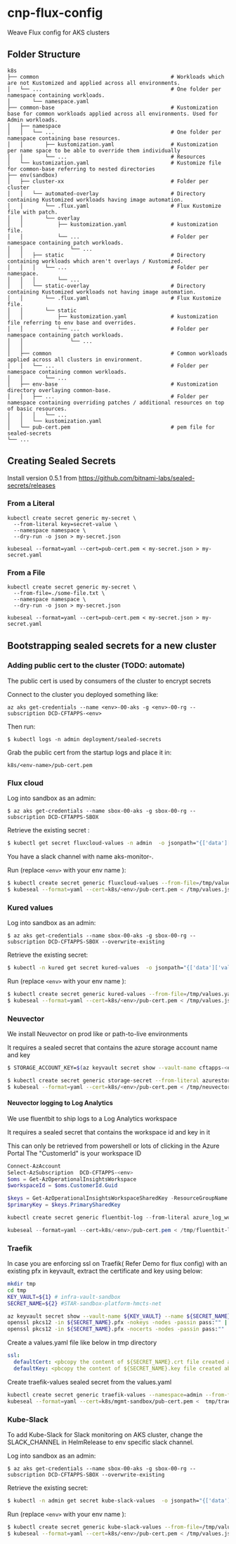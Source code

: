 # cnp-flux-config
Weave Flux config for AKS clusters

## Folder Structure


    k8s
    ├── common                                          # Workloads which are not Kustomized and applied across all environments.
    │   └── ...                                         # One folder per namespace containing workloads.
    │       └── namespace.yaml
    ├── common-base                                     # Kustomization base for common workloads applied across all environments. Used for Admin workloads.
    │   ├── namespace
    │   │   └── ...                                     # One folder per namespace containing base resources.
    │   │       ├── kustomization.yaml                  # Kustomization per name space to be able to override them individually 
    │   │       └── ...                                 # Resources
    │   └── kustomization.yaml                          # Kustomize file for common-base referring to nested directories
    ├── env(sandbox)                                     
    │   ├── cluster-xx                                  # Folder per cluster
    │   │   └── automated-overlay                       # Directory containing Kustomized workloads having image automation.
    │   │       └── .flux.yaml                          # Flux Kustomize file with patch.
    │   │       └── overlay
    │   │           ├── kustomization.yaml              # kustomization file. 
    │   │           └── ...                             # Folder per namespace containing patch workloads.
    │   │               └── ...
    │   │   ├── static                                  # Directory containing workloads which aren't overlays / Kustomized.
    │   │   │   └── ...                                 # Folder per namespace.
    │   │   │       └── ...
    │   │   └── static-overlay                          # Directory containing Kustomized workloads not having image automation.
    │   │       └── .flux.yaml                          # Flux Kustomize file.
    │   │       └── static
    │   │           ├── kustomization.yaml              # kustomization file referring to env base and overrides. 
    │   │           └── ...                             # Folder per namespace containing patch workloads.
    │   │               └── ...
    │   │
    │   ├── common                                      # Common workloads applied across all clusters in environment.
    │   │   └── ...                                     # Folder per namespace containing common workloads.
    │   │       └── ...
    │   ├── env-base                                    # Kustomization directory overlaying common-base.                                
    │   │   ├── ...                                     # Folder per namespace containing overriding patches / additional resources on top of basic resources.
    │   │   │   └── ...
    │   │   └── kustomization.yaml                      
    │   └── pub-cert.pem                                # pem file for sealed-secrets
    └── ...
    


## Creating Sealed Secrets

Install version 0.5.1 from https://github.com/bitnami-labs/sealed-secrets/releases

### From a Literal
```
kubectl create secret generic my-secret \
  --from-literal key=secret-value \
  --namespace namespace \
  --dry-run -o json > my-secret.json

kubeseal --format=yaml --cert=pub-cert.pem < my-secret.json > my-secret.yaml
```
### From a File
```
kubectl create secret generic my-secret \
  --from-file=./some-file.txt \
  --namespace namespace \
  --dry-run -o json > my-secret.json

kubeseal --format=yaml --cert=pub-cert.pem < my-secret.json > my-secret.yaml
```

## Bootstrapping sealed secrets for a new cluster

### Adding public cert to the cluster (TODO: automate)
The public cert is used by consumers of the cluster to encrypt secrets

Connect to the cluster you deployed something like:
```
az aks get-credentials --name <env>-00-aks -g <env>-00-rg --subscription DCD-CFTAPPS-<env>
```

Then run:
```
$ kubectl logs -n admin deployment/sealed-secrets
```

Grab the public cert from the startup logs and place it in:
```
k8s/<env-name>/pub-cert.pem
```

### Flux cloud

Log into sandbox as an admin:
```
$ az aks get-credentials --name sbox-00-aks -g sbox-00-rg --subscription DCD-CFTAPPS-SBOX
```

Retrieve the existing secret :
```bash
$ kubectl get secret fluxcloud-values -n admin  -o jsonpath="{['data']['values\.yaml']}" | base64 -D > /tmp/values.yaml
```
You have a slack channel with name aks-monitor-<env>.

Run (replace `<env>` with your env name ):
```bash
$ kubectl create secret generic fluxcloud-values --from-file=/tmp/values.yaml --namespace admin --dry-run -o json > /tmp/values.json
$ kubeseal --format=yaml --cert=k8s/<env>/pub-cert.pem < /tmp/values.json > k8s/<env>/common/sealedsecrets/fluxcloud-values.yaml
```

### Kured values
Log into sandbox as an admin:
```
$ az aks get-credentials --name sbox-00-aks -g sbox-00-rg --subscription DCD-CFTAPPS-SBOX --overwrite-existing
```

Retrieve the existing secret:
```bash
$ kubectl -n kured get secret kured-values  -o jsonpath="{['data']['values\.yaml']}" | base64 -D > /tmp/values.yaml
```

Run (replace `<env>` with your env name ):
```bash
$ kubectl create secret generic kured-values --from-file=/tmp/values.yaml --namespace kured --dry-run -o json > /tmp/values.json
$ kubeseal --format=yaml --cert=k8s/<env>/pub-cert.pem < /tmp/values.json > k8s/<env>/common/sealedsecrets/kured-values.yaml
```

### Neuvector
We install Neuvector on prod like or path-to-live environments

It requires a sealed secret that contains the azure storage account name and key

```bash
$ STORAGE_ACCOUNT_KEY=$(az keyvault secret show --vault-name cftapps-<env> --name storage-account-key --query value -o tsv)

$ kubectl create secret generic storage-secret --from-literal azurestorageaccountkey=${STORAGE_ACCOUNT_KEY} --from-literal azurestorageaccountname=cftapps<env> --namespace neuvector --dry-run -o json > /tmp/neuvector.json
$ kubeseal --format=yaml --cert=k8s/<env>/pub-cert.pem < /tmp/neuvector.json > k8s/<env>/common/neuvector/storage-secret.yaml
```

#### Neuvector logging to Log Analytics

We use fluentbit to ship logs to a Log Analytics workspace

It requires a sealed secret that contains the workspace id and key in it

This can only be retrieved from powershell or lots of clicking in the Azure Portal
The "CustomerId" is your workspace ID
```powershell
Connect-AzAccount
Select-AzSubscription  DCD-CFTAPPS-<env>
$oms = Get-AzOperationalInsightsWorkspace
$workspaceId = $oms.CustomerId.Guid

$keys = Get-AzOperationalInsightsWorkspaceSharedKey -ResourceGroupName oms-automation-rg -Name hmcts-<env>-law
$primaryKey = $keys.PrimarySharedKey

kubectl create secret generic fluentbit-log --from-literal azure_log_workspace_id=$workspaceId --from-literal azure_log_workspace_shared_key=$primaryKey --namespace neuvector --dry-run -o json > /tmp/fluentbit-log.json

kubeseal --format=yaml --cert=k8s/<env>/pub-cert.pem < /tmp/fluentbit-log.json > k8s/<env>/common/neuvector/fluentbit-log.yaml
```
### Traefik

In case you are enforcing ssl on Traefik( Refer Demo for flux config) with an existing pfx in keyvault, extract the certificate and key using below: 

```bash
mkdir tmp
cd tmp
KEY_VAULT=${1} # infra-vault-sandbox
SECRET_NAME=${2} #STAR-sandbox-platform-hmcts-net

az keyvault secret show --vault-name ${KEY_VAULT} --name ${SECRET_NAME} --query value -o tsv | base64 -D > ${SECRET_NAME}.pfx
openssl pkcs12 -in ${SECRET_NAME}.pfx -nokeys -nodes -passin pass:"" | base64 > ${SECRET_NAME}.crt
openssl pkcs12 -in ${SECRET_NAME}.pfx -nocerts -nodes -passin pass:"" | base64 > ${SECRET_NAME}.key

```

Create a values.yaml file like below in tmp directory
```yaml
ssl:
  defaultCert: <pbcopy the content of ${SECRET_NAME}.crt file created above"
  defaultKey: <pbcopy the content of ${SECRET_NAME}.key file created above"
```
Create traefik-values sealed secret from the values.yaml 

```bash
kubectl create secret generic traefik-values --namespace=admin --from-file=values.yaml=tmp/values.yaml --dry-run -o yaml > tmp/traefiksecret.yaml
kubeseal --format=yaml --cert=k8s/mgmt-sandbox/pub-cert.pem <  tmp/traefiksecret.yaml >  k8s/<env>/common/traefik/traefik-values.yaml
```

### Kube-Slack
To add Kube-Slack for Slack monitoring on AKS cluster, change the SLACK_CHANNEL in HelmRelease to env specific slack channel.

Log into sandbox as an admin:
```
$ az aks get-credentials --name sbox-00-aks -g sbox-00-rg --subscription DCD-CFTAPPS-SBOX --overwrite-existing
```

Retrieve the existing secret:
```bash
$ kubectl -n admin get secret kube-slack-values  -o jsonpath="{['data']['values\.yaml']}" | base64 -D > /tmp/values.yaml
```

Run (replace `<env>` with your env name ):
```bash
$ kubectl create secret generic kube-slack-values --from-file=/tmp/values.yaml --namespace admin --dry-run -o json > /tmp/values.json
$ kubeseal --format=yaml --cert=k8s/<env>/pub-cert.pem < /tmp/values.json > k8s/<env>/common/sealedsecrets/kube-slack-values.yaml
```
